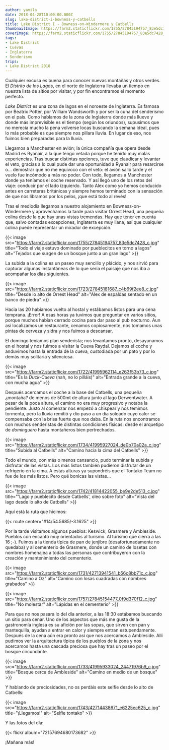 ```yaml
---
author: yamila
date: 2018-04-28T10:00:00.000Z
slug: lake-district-i-bowness-y-catbells
title: Lake District I - Bowness-on-Windermere y Catbells
thumbnailImage: https://farm2.staticflickr.com/1755/27845194757_83e5dc7428_c.jpg
coverImage: https://farm2.staticflickr.com/1755/27845194757_83e5dc7428_c.jpg
tags:
- Lake District
- Cuevas
- Inglaterra
- Senderismo
trips:
- Lake District 2018
---
```


Cualquier excusa es buena para conocer nuevas montañas y otros verdes. El <em>Distrito de los Lagos</em>, en el norte de Inglaterra llevaba un tiempo en nuestra lista de sitios por visitar, y por fin encontramos el momento perfecto.

<!--more-->

<em>Lake District</em> es una zona de lagos en el noroeste de Inglaterra. Es famosa por Beatrix Potter, por William Wandsworth y por ser la cuna del senderismo en el país. Como hablamos de la zona de Inglaterra donde más llueve y donde más imprevisible es el tiempo (según los oriundos), supusimos que no merecía mucho la pena volverse locas buscando la semana ideal, pues lo más probable es que siempre nos pillara lluvia. En lugar de eso, nos fuimos bien preparadas para la lluvia.

Llegamos a Manchester en avión; la única compañía que opera desde Madrid es Ryanair, a la que tengo vetada porque he tenido muy malas experiencias. Tras buscar distintas opciones, tuve que claudicar y levantar el veto, gracias a lo cual pude dar una oportunidad a Ryanair para resarcirse o... demostrar que no me equivoco con el veto: el avión salió tarde y el vuelo fue incómodo a más no poder. Con todo, llegamos a Manchester donde ya teníamos el coche reservado. Y así llegó uno de los retos del viaje: conducir por el lado izquierdo. Tanto Alex como yo hemos conducido antes en carreteras británicas y siempre hemos terminado con la sensación de que nos libramos por los pelos, ¡que está todo al revés!

Tras el mediodía llegamos a nuestro alojamiento en Bowness-on-Windermere y aprovechamos la tarde para visitar Orrest Head, una pequeña colina desde la que hay unas vistas tremendas. Hay que tener en cuenta que, salvo contadas excepciones, Inglaterra es muy llana, así que cualquier colina puede representar un mirador de excepción.

{{< image src="https://farm2.staticflickr.com/1755/27845194757_83e5dc7428_c.jpg" title="Todo el viaje estuvo dominado por pueblecitos en torno a lagos" alt="Tejados que surgen de un bosque junto a un gran lago" >}}

La subida a la colina es un paseo muy sencillo y plácido, y nos sirvió para capturar algunas instantáneas de lo que sería el paisaje que nos iba a acompañar los días siguientes.

{{< image src="https://farm2.staticflickr.com/1723/27845181687_c4b69f2ee8_c.jpg" title="Desde lo alto de Orrest Head" alt="Alex de espaldas sentado en un banco de piedra" >}}

Hacia las 20 habíamos vuelto al hostal y estábamos listos para una cena temprana. ¡Error! A esas horas ya tuvimos que preguntar en varios sitios, porque muchos habían cerrado cocina para dar paso al pub nocturno. Aun así localizamos un restaurante, cenamos copiosamente, nos tomamos unas pintas de cerveza y sidra y nos fuimos a descansar.

El domingo teníamos plan senderista; nos levantamos pronto, desayunamos en el hostal y nos fuimos a visitar la Cueva Raydal. Dejamos el coche y anduvimos hasta la entrada de la cueva, custodiada por un pato y por lo demás muy solitaria y silenciosa.

{{< image src="https://farm2.staticflickr.com/1722/41995962114_e263f53b73_c.jpg" title="Es la <em>Duck-Cueva</em> (nah, no lo pilláis)" alt="Entrada grande a la cueva, con mucha agua" >}}

Después acercamos el coche a la base del Catbells, una pequeña ¿montaña? de menos de 500mt de altura junto al lago Derwentwater. A pesar de la poca altura, el camino no era muy progresivo y notaba la pendiente. Justo al comenzar nos empezó a chispear y nos temimos tormenta, pero la lluvia remitió y dio paso a un día soleado cuyo calor se compensaba con la brisa fuerte que nos daba. En la ruta nos encontramos con muchos senderistas de distintas condiciones físicas: desde el arquetipo de <em>dominguero</em> hasta montañeros bien pertrechados.

{{< image src="https://farm2.staticflickr.com/1734/41995927024_de0b70a02a_c.jpg" title="Subida al Catbells" alt="Camino hacia la cima del Catbells" >}}

Todo el mundo, con más o menos cansancio, pudo terminar la subida y disfrutar de las vistas. Los más listos también pudieron disfrutar de un refrigerio en la cima. A estas alturas ya supondréis que el Tontako Team no fue de los más listos. Pero qué bonicas las vistas...

{{< image src="https://farm2.staticflickr.com/1742/41814422055_be9e2de513_c.jpg" title="'Lago y pueblecito desde Catbells', oleo sobre foto" alt="Vista del lago desde lo alto de Catbells" >}}

Aquí está la ruta que hicimos:

{{< route center="#14/54.5685/-3.1625" >}}

Por la tarde visitamos algunos pueblos: Keswick, Grasmere y Ambleside. Pueblos con encanto muy orientados al turismo. Al turismo que cierra a las 16 ;-). Fuimos a la tienda típica de pan de jenjibre (desafortunadamente no quedaba) y al cementerio de Grasmere, donde un camino de losetas con nombres homenajea a todas las personas que contribuyeron con la creación y mantenimiento del cementerio.

{{< image src="https://farm2.staticflickr.com/1731/42713941541_b56c8bb71c_c.jpg" title="Camino a Oz" alt="Camino con losas cuadradas con nombres grabados" >}}

{{< image src="https://farm2.staticflickr.com/1757/27845154477_0f9d370f12_c.jpg" title="No molestar" alt="Lápidas en el cementerio" >}}

Para que no nos pasara lo del día anterior, a las 18:30 estábamos buscando un sitio para cenar. Uno de los aspectos que más me gusta de la gastronomía inglesa es su afición por las sopas, que sirven con pan y mantequilla, ayudan a entrar en calor y siempre entran estupendamente. Después de la cena aún era pronto así que nos acercamos a Ambleside. Allí pudimos ver la arquitectura típica de los pueblos de la zona y nos acercamos hasta una cascada preciosa que hay tras un paseo por el bosque circundante.

{{< image src="https://farm2.staticflickr.com/1733/41995933024_24471976b9_c.jpg" title="Bosque cerca de Ambleside" alt="Camino en medio de un bosque" >}}

Y hablando de preciosidades, no os perdáis este selfie desde lo alto de Catbells:

{{< image src="https://farm2.staticflickr.com/1743/42714438671_e6225ec625_c.jpg" title="¡Llegamos!" alt="Selfie tontako" >}}

Y las fotos del día:

{{< flickr album="72157694680173682" >}}

¡Mañana más!
